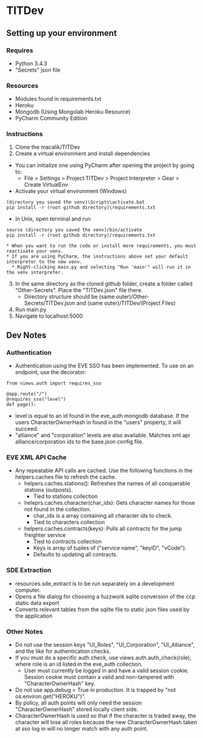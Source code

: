 # TITDev

## Setting up your environment
### Requires
* Python 3.4.3
* "Secrets" json file

### Resources
* Modules found in requirements.txt
* Heroku
* Mongodb (Using Mongolab Heroku Resource)
* PyCharm Community Edition

### Instructions
1. Clone the macalik/TITDev 
2. Create a virtual environment and install dependencies
  * You can initialize one using PyCharm after opening the project by going to: 
    * File > Settings > Project:TITDev > Project Interpreter > Gear > Create VirtualEnv
  * Activate your virtual environment (Windows)
  ```
  (directory you saved the venv)\Scripts\activate.bat
  pip install -r (root github directory)\requirements.txt
  ```
  * In Unix, open terminal and run
  ```
  source (directory you saved the venv)/bin/activate
  pip install -r (root github directory)/requirements.txt
  ```
    * When you want to run the code or install more requirements, you must reactivate your venv.
    * If you are using PyCharm, the instructions above set your default interpreter to the new venv.
      * Right-clicking main.py and selecting "Run 'main'" will run it in the venv interpreter.
3. In the same directory as the cloned github folder, create a folder called "Other-Secrets". Place the "TITDev.json" file there.
    * Directory structure should be (same outer)/Other-Secrets/TITDev.json and (same outer)/TITDev/(Project Files)
4. Run main.py
5. Navigate to localhost:5000

## Dev Notes
### Authentication
* Authentication using the EVE SSO has been implemented. To use on an endpoint, use the decorator:
```
from views.auth import requires_sso
 
@app.route("/")
@requires_sso("level")
def page():
```
  * level is equal to an id found in the eve_auth mongodb database. If the users CharacterOwnerHash in found in the "users" property, it will succeed.
  * "alliance" and "corporation" levels are also available. Matches xml api alliance/corporation ids to the base.json config file.

### EVE XML API Cache
* Any repeatable API calls are cached. Use the following functions in the helpers.caches file to refresh the cache.
  * helpers.caches.stations(): Refreshes the names of all conquerable stations (outposts).
    * Tied to stations collection
  * heleprs.caches.character(char_ids): Gets character names for those not found in the collection.
    * char_ids is a array containing all character ids to check.
    * Tied to characters collection
  * helpers.caches.contracts(keys): Pulls all contracts for the jump freighter service
    * Tied to contracts collection
    * Keys is array of tuples of ("service name", "keyID", "vCode").
    * Defaults to updating all contracts.

### SDE Extraction
* resources.sde_extract is to be run separately on a development computer.
* Opens a file dialog for choosing a fuzzwork sqlite conversion of the ccp static data export
* Converts relevant tables from the sqlite file to static json files used by the application

### Other Notes
* Do not use the session keys "UI_Roles", "UI_Corporation", "UI_Alliance", and the like for authentication checks. 
* If you must do a specific auth check, use views.auth.auth_check(role), where role is an id listed in the eve_auth collection.
  * User must currently be logged in and have a valid session cookie. Session cookie must contain a valid and non-tampered with "CharacterOwnerHash" key.
* Do not use app.debug = True in production. It is trapped by "not os.environ.get("HEROKU")".
* By policy, all auth points will only need the session "CharacterOwnerHash" stored locally client side.
* CharacterOwnerHash is used so that if the character is traded away, the character will lose all roles because the new CharacterOwnerHash taken at sso log in will no longer match with any auth point.
